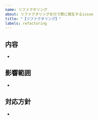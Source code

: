 ```yaml
---
name: リファクタリング
about: リファクタリングを行う際に発生するissue
title: "【リファクタリング】"
labels: refactoring
---
```


## 内容

-

## 影響範囲

-

## 対応方針

-
